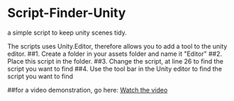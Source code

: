 # Script-Finder-Unity
a simple script to keep unity scenes tidy.

The scripts uses Unity.Editor, therefore allows you to add a tool to the unity editor.
##1.
Create a folder in your assets folder and name it "Editor"
##2.
Place this script in the folder.
##3.
Change the script, at line 26 to find the script you want to find
##4.
Use the tool bar in the Unity editor to find the script you want to find

##for a video demonstration, go here:
<a href="https://www.youtube.com/watch?v=Yy4h0SOEo9E&t=507s" target="_blank">Watch the video</a>
